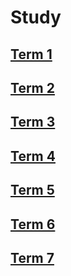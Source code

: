 # Study

## [Term 1](https://github.com/jakubLabendowicz/Study/tree/main/Term%201)

## [Term 2](https://github.com/jakubLabendowicz/Study/tree/main/Term%202)

## [Term 3](https://github.com/jakubLabendowicz/Study/tree/main/Term%203)

## [Term 4](https://github.com/jakubLabendowicz/Study/tree/main/Term%204)

## [Term 5](https://github.com/jakubLabendowicz/Study/tree/main/Term%205)

## [Term 6](https://github.com/jakubLabendowicz/Study/tree/main/Term%206)

## [Term 7](https://github.com/jakubLabendowicz/Study/tree/main/Term%207)
